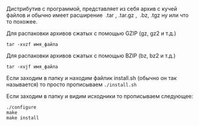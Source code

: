 Дистрибутив с программой, представляет из себя архив с кучей файлов и обычно имеет расширение  .tar , .tar.gz ,  .bz, .tgz ну или что то похожее.

Для распаковки архивов сжатых с помощью GZIP (gz, gz2 и т.д.)
```
tar -xvzf имя_файла
```

Для распаковки архивов сжатых с помощью BZIP (bz, bz2 и т.д.)
```
tar -xvjf имя_файла
```

Если заходим в папку и находим файлик install.sh (обычно он так называется) то просто прописываем `./install.sh`

Если заходим в папку и видим исходники то прописываем следующее:
```
./configure
make
make install
```
